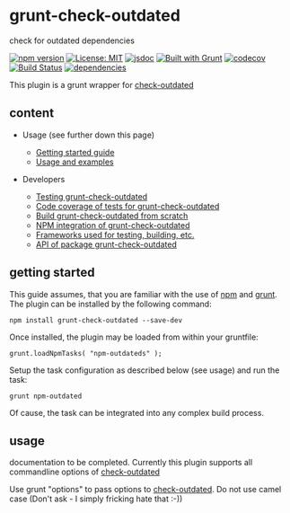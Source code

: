 # grunt-check-outdated

check for outdated dependencies  

[![npm version](https://img.shields.io/npm/v/grunt-check-outdated?color=blue)](https://www.npmjs.com/package/grunt-check-outdated)
[![License: MIT](https://img.shields.io/badge/License-MIT-blue.svg)](https://opensource.org/licenses/MIT)
[![jsdoc](https://img.shields.io/static/v1?label=jsdoc&message=%20api%20&color=blue)](https://jsdoc.app/)
[![Built with Grunt](https://cdn.gruntjs.com/builtwith.svg)](https://gruntjs.com/)
[![codecov](https://codecov.io/gh/db-developer/grunt-check-outdated/branch/master/graph/badge.svg)](https://codecov.io/gh/db-developer/grunt-check-outdated)
[![Build Status](https://travis-ci.com/db-developer/grunt-check-outdated.svg?branch=master)](https://travis-ci.com/db-developer/grunt-check-outdated)
[![dependencies](https://david-dm.org/db-developer/grunt-check-outdated.svg)](https://david-dm.org/)

This plugin is a grunt wrapper for [check-outdated](https://www.npmjs.com/package/check-outdated)

## content ##

* Usage (see further down this page)
  * [Getting started guide](#getting-started)
  * [Usage and examples](#usage)

* Developers
  * [Testing grunt-check-outdated](docs/grunt.md#testing)
  * [Code coverage of tests for grunt-check-outdated](docs/grunt.md#code-coverage)
  * [Build grunt-check-outdated from scratch](docs/grunt.md#building)
  * [NPM integration of grunt-check-outdated](docs/grunt.md#npm_integration)
  * [Frameworks used for testing, building, etc.](docs/frameworks.md)
  * [API of package grunt-check-outdated](docs/api.index.md)

## getting started ##

This guide assumes, that you are familiar with the use of
[npm](https://npmjs.com "Homepage of npm") and
[grunt](https://gruntjs.com "Homepage of grunt").  
The plugin can be installed by the following command:

<code>npm install grunt-check-outdated --save-dev</code>

Once installed, the plugin may be loaded from within your gruntfile:

<code>grunt.loadNpmTasks( "npm-outdateds" );</code>

Setup the task configuration as described below (see usage) and run the task:

<code>grunt npm-outdated</code>

Of cause, the task can be integrated into any complex build process.

## usage ##

documentation to be completed.
Currently this plugin supports all commandline options of
[check-outdated](https://www.npmjs.com/package/check-outdated)

Use grunt "options" to pass options to
[check-outdated](https://www.npmjs.com/package/check-outdated).
Do not use camel case (Don't ask - I simply fricking hate that :-))
